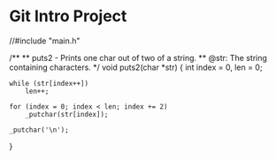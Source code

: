 # Git Intro Project

//#include "main.h"

/**
 ** puts2 - Prints one char out of two of a string.
 ** @str: The string containing characters.
 */
void puts2(char *str)
{
	int index = 0, len = 0;

	while (str[index++])
		len++;

	for (index = 0; index < len; index += 2)
		_putchar(str[index]);

	_putchar('\n');
}
